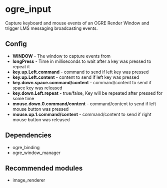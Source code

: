 # ogre_input

Capture keyboard and mouse events of an OGRE Render Window and trigger LMS messaging broadcasting events.

## Config
- **WINDOW** - The window to capture events from
- **longPress** - Time in milliseconds to wait after a key was pressed to repeat it
- **key.up.Left.command** - command to send if left key was pressed
- **key.up.Left.content** - content to send if left key was pressed
- **key.down.space.command/content** - command/content to send if space key was released
- **key.down.Left.repeat** - true/false, Key will be repeated after pressed for some time
- **mouse.down.0.command/content** - command/content to send if left mouse button was pressed
- **mouse.up.1.command/content** - command/content to send if right mouse button was released

## Dependencies
- ogre_binding
- ogre_window_manager

## Recommended modules
- image_renderer
